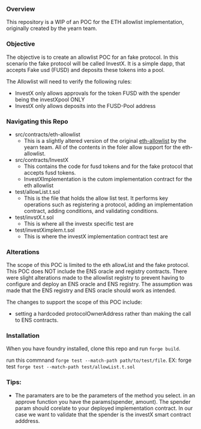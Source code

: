 ### Overview

This repository is a WIP of an POC for the ETH allowlist implementation, originally created by the yearn team.

### Objective

The objective is to create an allowlist POC for an fake protocol. In this scenario the fake protocol will be called InvestX. It is a simple dapp, that accepts Fake usd (FUSD) and deposits these tokens into a pool.

The Allowlist will need to verify the following rules:

- InvestX only allows approvals for the token FUSD with the spender being the investXpool ONLY
- InvestX only allows deposits into the FUSD-Pool address

### Navigating this Repo

- src/contracts/eth-allowlist
  - This is a slightly altered version of the original [eth-allowlist](https://github.com/yearn/eth-allowlist/tree/03f2a9ad5716abd0dbfc6d45885f5d6a04061edc) by the yearn team. All of the contents in the foler allow support for the eth-allowlist.
- src/contracts/InvestX
  - This contains the code for fusd tokens and for the fake protocol that accepts fusd tokens.
  - InvestXImplementation is the cutom implementation contract for the eth allowlist
- test/allowList.t.sol
  - This is the file that holds the allow list test. It performs key operations such as registering a protocol, adding an implementation contract, adding conditions, and validating conditions.
- test/invstX.t.sol
  - This is where all the investx specific test are
- test/investXimplem.t.sol
  - This is where the investX implementation contract test are

### Alterations

The scope of this POC is limited to the eth allowList and the fake protocol. This POC does NOT include the ENS oracle and registry contracts. There were slight alterations made to the allowlist registry to prevent having to configure and deploy an ENS oracle and ENS registry. The assumption was made that the ENS registry and ENS oracle should work as intended.

The changes to support the scope of this POC include:

- setting a hardcoded protocolOwnerAddress rather than making the call to ENS contracts.

### Installation

When you have foundry installed, clone this repo and run `forge build`.

run this commnand `forge test --match-path path/to/test/file`. EX: forge test `forge test --match-path test/allowList.t.sol`

### Tips:

- The paramaters are to be the parameters of the method you select. in an approve function you have the params(spender, amount). The spender param should corelate to your deployed implementation contract. In our case we want to validate that the spender is the investX smart contract adddress.
